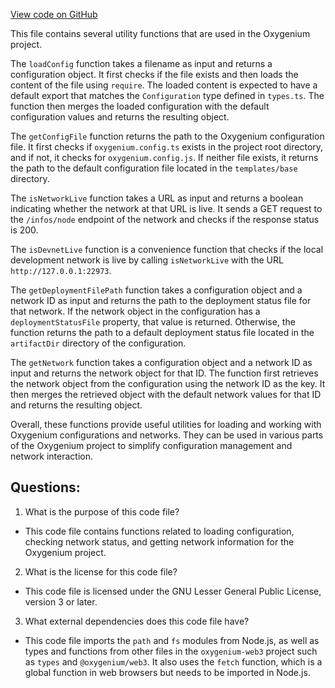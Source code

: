 [View code on GitHub](https://github.com/oxygenium-network/oxygenium-web3/packages/cli/src/utils.ts)

This file contains several utility functions that are used in the Oxygenium project. 

The `loadConfig` function takes a filename as input and returns a configuration object. It first checks if the file exists and then loads the content of the file using `require`. The loaded content is expected to have a default export that matches the `Configuration` type defined in `types.ts`. The function then merges the loaded configuration with the default configuration values and returns the resulting object.

The `getConfigFile` function returns the path to the Oxygenium configuration file. It first checks if `oxygenium.config.ts` exists in the project root directory, and if not, it checks for `oxygenium.config.js`. If neither file exists, it returns the path to the default configuration file located in the `templates/base` directory.

The `isNetworkLive` function takes a URL as input and returns a boolean indicating whether the network at that URL is live. It sends a GET request to the `/infos/node` endpoint of the network and checks if the response status is 200.

The `isDevnetLive` function is a convenience function that checks if the local development network is live by calling `isNetworkLive` with the URL `http://127.0.0.1:22973`.

The `getDeploymentFilePath` function takes a configuration object and a network ID as input and returns the path to the deployment status file for that network. If the network object in the configuration has a `deploymentStatusFile` property, that value is returned. Otherwise, the function returns the path to a default deployment status file located in the `artifactDir` directory of the configuration.

The `getNetwork` function takes a configuration object and a network ID as input and returns the network object for that ID. The function first retrieves the network object from the configuration using the network ID as the key. It then merges the retrieved object with the default network values for that ID and returns the resulting object.

Overall, these functions provide useful utilities for loading and working with Oxygenium configurations and networks. They can be used in various parts of the Oxygenium project to simplify configuration management and network interaction.
## Questions: 
 1. What is the purpose of this code file?
- This code file contains functions related to loading configuration, checking network status, and getting network information for the Oxygenium project.

2. What is the license for this code file?
- This code file is licensed under the GNU Lesser General Public License, version 3 or later.

3. What external dependencies does this code file have?
- This code file imports the `path` and `fs` modules from Node.js, as well as types and functions from other files in the `oxygenium-web3` project such as `types` and `@oxygenium/web3`. It also uses the `fetch` function, which is a global function in web browsers but needs to be imported in Node.js.